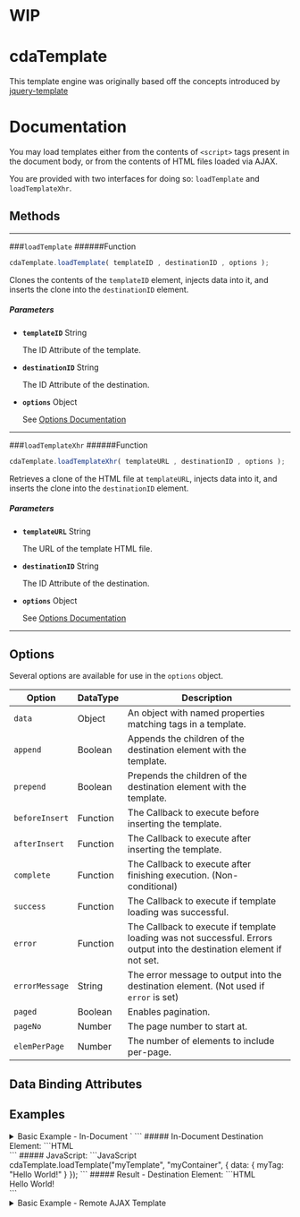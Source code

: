 # WIP
# cdaTemplate
This template engine was originally based off the concepts introduced by [jquery-template](https://github.com/codepb/jquery-template)

# Documentation
You may load templates either from the contents of `<script>` tags present in the document body, or from the contents of HTML files loaded via AJAX.

You are provided with two interfaces for doing so: `loadTemplate` and `loadTemplateXhr`.
## Methods
___
###`loadTemplate`
######Function
```JavaScript
cdaTemplate.loadTemplate( templateID , destinationID , options );
```
Clones the contents of the `templateID` element, injects data into it, and inserts the clone into the `destinationID` element.

##### Parameters

- **`templateID`** String

  The ID Attribute of the template.

- **`destinationID`** String

  The ID Attribute of the destination.

- **`options`** Object

  See [Options Documentation]()

___
###`loadTemplateXhr`
######Function
```JavaScript
cdaTemplate.loadTemplateXhr( templateURL , destinationID , options );
```
Retrieves a clone of the HTML file at `templateURL`, injects data into it, and inserts the clone into the `destinationID` element.

##### Parameters

- **`templateURL`** String

  The URL of the template HTML file.

- **`destinationID`** String

  The ID Attribute of the destination.

- **`options`** Object

  See [Options Documentation]()

___
## Options
Several options are available for use in the `options` object.

Option|DataType|Description
---|---|---
`data`|Object|An object with named properties matching tags in a template.
`append`|Boolean|Appends the children of the destination element with the template.
`prepend`|Boolean|Prepends the children of the destination element with the template.
`beforeInsert`|Function|The Callback to execute before inserting the template.
`afterInsert`|Function|The Callback to execute after inserting the template.
`complete`|Function|The Callback to execute after finishing execution. (Non-conditional)
`success`|Function|The Callback to execute if template loading was successful.
`error`|Function|The Callback to execute if template loading was not successful. Errors output into the destination element if not set.
`errorMessage`|String|The error message to output into the destination element. (Not used if `error` is set)
`paged`|Boolean|Enables pagination.
`pageNo`|Number|The page number to start at.
`elemPerPage`|Number|The number of elements to include per-page.

## Data Binding Attributes

## Examples
<details><summary>Basic Example - In-Document `<script>` Template</summary>
This example shows usage of an in-document template in a `<script>` tag.
##### In-Document Template Element:
```HTML
<script id="myTemplate">
    <div data-content-text="myTag"></div>
</script>
```
##### In-Document Destination Element:
```HTML
<div id="myContainer"></div>
```
##### JavaScript:
```JavaScript
cdaTemplate.loadTemplate("myTemplate", "myContainer", {
    data: { myTag: "Hello World!" }
});
```
##### Result - Destination Element:
```HTML
<div id="myContainer"><div>Hello World!</div></div>
```
</details>

<details><summary>Basic Example - Remote AJAX Template</summary>
This example shows usage of a remote template retreived via AJAX.
##### Remote HTML File Template:
```HTML
<div data-content-text="myTag"></div>
```
##### In-Document Destination Element:
```HTML
<div id="myContainer"></div>
```
##### JavaScript:
```JavaScript
cdaTemplate.loadTemplate("myTemplate", "myContainer", {
    data: { myTag: "Hello World!" }
});
```
##### Result - Destination Element:
```HTML
<div id="myContainer"><div>Hello World!</div></div>
```
</details>
